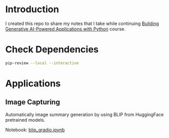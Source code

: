 # Introduction

I created this repo to share my notes that I take while continuing [Building Generative AI-Powered Applications with Python](https://www.coursera.org/learn/building-gen-ai-powered-applications?specialization=applied-artifical-intelligence-ibm-watson-ai) course.

# Check Dependencies

```bash
pip-review --local --interactive
```

# Applications

## Image Capturing

Automatically image summary generation by using BLIP from HuggingFace pretrained models. 

Notebook: [blip_gradio.ipynb](./image_capture/blip_gradio.ipynb)